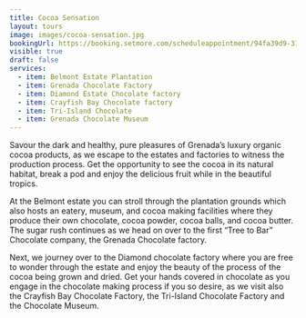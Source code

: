 ```yaml
---
title: Cocoa Sensation
layout: tours
image: images/cocoa-sensation.jpg
bookingUrl: https://booking.setmore.com/scheduleappointment/94fa39d9-3139-41a9-b47e-20d34c9be61f/services/3c278d9f-229c-4fb9-af35-913e0bce15a2?source=settings
visible: true
draft: false
services:
  - item: Belmont Estate Plantation
  - item: Grenada Chocolate Factory
  - item: Diamond Estate Chocolate factory
  - item: Crayfish Bay Chocolate factory
  - item: Tri-Island Chocolate
  - item: Grenada Chocolate Museum
---
```


Savour the dark and healthy, pure pleasures of Grenada’s luxury organic cocoa products, as we escape to the estates and factories to witness the production process. Get the opportunity to see the cocoa in its natural habitat, break a pod and enjoy the delicious fruit while in the beautiful tropics.

At the Belmont estate you can stroll through the plantation grounds which also hosts an eatery, museum, and cocoa making facilities where they produce their own chocolate, cocoa powder, cocoa balls, and cocoa butter. The sugar rush continues as we head on over to the first “Tree to Bar” Chocolate company, the Grenada Chocolate factory.

Next, we journey over to the Diamond chocolate factory where you are free to wonder through the estate and enjoy the beauty of the process of the cocoa being grown and dried. Get your hands covered in chocolate as you engage in the chocolate making process if you so desire, as we visit also the Crayfish Bay Chocolate Factory, the Tri-Island Chocolate Factory and the Chocolate Museum.
